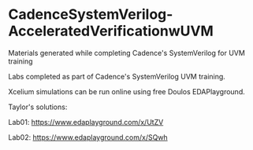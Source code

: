 # CadenceSystemVerilog-AcceleratedVerificationwUVM
Materials generated while completing Cadence's SystemVerilog for UVM training


Labs completed as part of Cadence's SystemVerilog UVM training. 

Xcelium simulations can be run online using free Doulos EDAPlayground.

Taylor's solutions:

Lab01: https://www.edaplayground.com/x/UtZV

Lab02: https://www.edaplayground.com/x/SQwh
